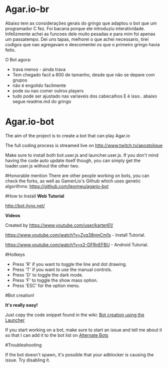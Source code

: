 # Agar.io-br
Abaixo tem as considerações gerais do gringo que adaptou o bot que um programador C fez. Foi bacana porque ele introduziu interatividade. Infelizmente achei as funcoes dele muito pesadas e para mim foi apenas um passatempo. Dei uns tapas, melhorei o que achei necessario, tirei codigos que nao agregavam e descomentei os que o primeiro gringo havia feito.

O Bot agora:
* trava menos - ainda trava
* Tem chegado facil a 800 de tamanho, desde que não se depare com grupos
* não é engolido facilmente
* pode ou nao comer outros players
* tudo pode ser ajustado nas variaveis dos cabecalhos
E é isso.. abaixo segue readme.md do gringo

# Agar.io-bot

The aim of the project is to create a bot that can play Agar.io

The full coding process is streamed live on http://www.twitch.tv/apostolique

Make sure to install both bot.user.js and launcher.user.js. If you don't mind having the code auto update itself though, you can simply get the loader.user.js without the other two.

#Honorable mention
There are other people working on bots, you can check the forks, as well as GamerLio's Github which uses genetic algorithms: https://github.com/leomwu/agario-bot

#How to Install
**Web Tutorial**

http://bot.jlynx.net/

**Videos**

Created by https://www.youtube.com/user/karter61/

https://www.youtube.com/watch?v=Zvq38nmCm1s - Install Tutorial.

https://www.youtube.com/watch?v=x2-DFRnEFBU - Android Tutorial.

#Hotkeys

* Press 'R' if you want to toggle the line and dot drawing.
* Press 'T' if you want to use the manual controls.
* Press 'D' to toggle the dark mode.
* Press 'F' to toggle the show mass option.
* Press 'ESC' for the option menu.

#Bot creation!

**It's really easy!**

Just copy the code snippet found in the wiki:
[Bot creation using the Launcher](https://github.com/Apostolique/Agar.io-bot/wiki/Bot-creation-using-the-Launcher)

If you start working on a bot, make sure to start an issue and tell me about it so that I can add it to the bot list on
[Alternate Bots](https://github.com/Apostolique/Agar.io-bot/wiki/Alternate-Bots)

#Troubleshooting

If the bot doesn't spawn, it's possible that your adblocker is causing the issue. Try disabling it.
